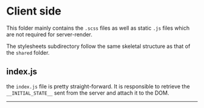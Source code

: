 # Client side

This folder mainly contains the `.scss` files as well as static `.js` files which are not required for server-render.

The stylesheets subdirectory follow the same skeletal structure as that of the `shared` folder.


## index.js

the `index.js` file is pretty straight-forward. It is responsible to retrieve the `__INITIAL_STATE__` sent from the server and attach it to the DOM.

---
